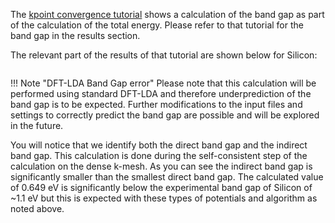 <!-- TODO by MH -->

The [kpoint convergence tutorial](kpt-convergence) shows a calculation of the band gap as part of the calculation of the total energy.  Please refer to that tutorial for the band gap in the results section.

The relevant part of the results of that tutorial are shown below for Silicon:

<img data-gifffer="/images/BandGapStep1.png" />

!!! Note "DFT-LDA Band Gap error"
    Please note that this calculation will be performed using standard DFT-LDA and therefore underprediction of the band gap is to be expected.  Further modifications to the input files and settings to correctly predict the band gap are possible and will be explored in the future.

You will notice that we identify both the direct band gap and the indirect band gap.  This calculation is done during the self-consistent step of the calculation on the dense k-mesh.  As you can see the indirect band gap is significantly smaller than the smallest direct band gap.  The calculated value of 0.649 eV is significantly below the experimental band gap of Silicon of ~1.1 eV but this is expected with these types of potentials and algorithm as noted above.